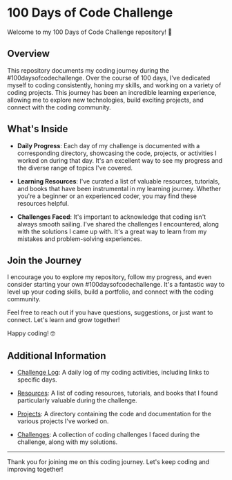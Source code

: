 # 100 Days of Code Challenge

Welcome to my 100 Days of Code Challenge repository! 🚀

## Overview

This repository documents my coding journey during the #100daysofcodechallenge. Over the course of 100 days, I've dedicated myself to coding consistently, honing my skills, and working on a variety of coding projects. This journey has been an incredible learning experience, allowing me to explore new technologies, build exciting projects, and connect with the coding community.

## What's Inside

- **Daily Progress**: Each day of my challenge is documented with a corresponding directory, showcasing the code, projects, or activities I worked on during that day. It's an excellent way to see my progress and the diverse range of topics I've covered.

- **Learning Resources**: I've curated a list of valuable resources, tutorials, and books that have been instrumental in my learning journey. Whether you're a beginner or an experienced coder, you may find these resources helpful.

- **Challenges Faced**: It's important to acknowledge that coding isn't always smooth sailing. I've shared the challenges I encountered, along with the solutions I came up with. It's a great way to learn from my mistakes and problem-solving experiences.

## Join the Journey

I encourage you to explore my repository, follow my progress, and even consider starting your own #100daysofcodechallenge. It's a fantastic way to level up your coding skills, build a portfolio, and connect with the coding community.

Feel free to reach out if you have questions, suggestions, or just want to connect. Let's learn and grow together!

Happy coding! 🤓

## Additional Information

- [Challenge Log](challenge-log.md): A daily log of my coding activities, including links to specific days.

- [Resources](resources.md): A list of coding resources, tutorials, and books that I found particularly valuable during the challenge.

- [Projects](projects/): A directory containing the code and documentation for the various projects I've worked on.

- [Challenges](challenges/): A collection of coding challenges I faced during the challenge, along with my solutions.

---

Thank you for joining me on this coding journey. Let's keep coding and improving together!
